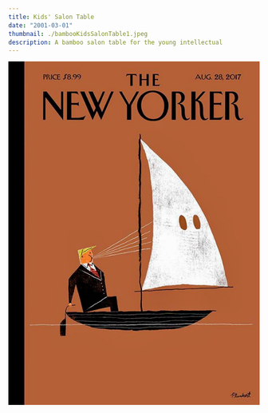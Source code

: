 ```yaml
---
title: Kids' Salon Table
date: "2001-03-01"
thumbnail: ./bambooKidsSalonTable1.jpeg
description: A bamboo salon table for the young intellectual
---
```



<div class="kg-card kg-image-card kg-width-wide">

![SalonTable](./newYorkerBoat.jpeg)

</div>

